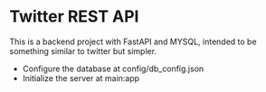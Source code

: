 # Twitter REST API

This is a backend project with FastAPI and MYSQL, intended to be something similar to twitter but simpler. 

- Configure the database at config/db_config.json
- Initialize the server at main:app
